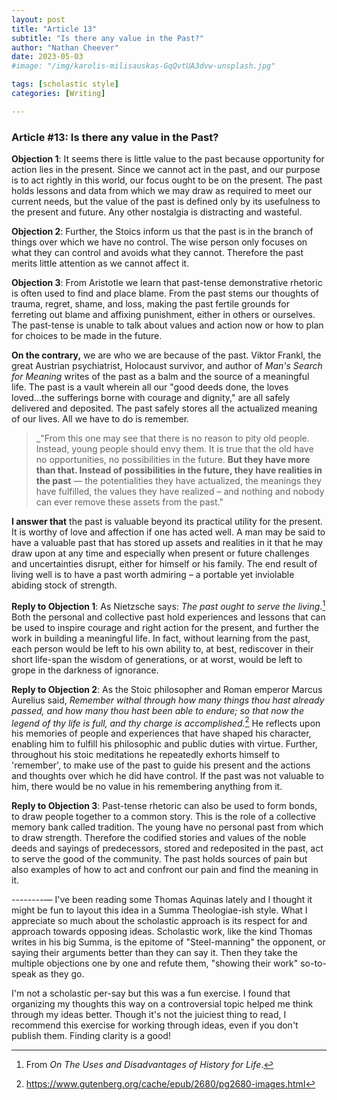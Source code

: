 ```yaml
---
layout: post
title: "Article 13"
subtitle: "Is there any value in the Past?"
author: "Nathan Cheever"
date: 2023-05-03
#image: "/img/karolis-milisauskas-GqQvtUA3dvw-unsplash.jpg"

tags: [scholastic style]
categories: [Writing]

---
```


### Article #13:  Is there any value in the Past?

**Objection 1**:  It seems there is little value to the past because opportunity for action lies in the present. Since we cannot act in the past, and our purpose is to act rightly in this world, our focus ought to be on the present. The past holds lessons and data from which we may draw as required to meet our current needs, but the value of the past is defined only by its usefulness to the present and future. Any other nostalgia is distracting and wasteful.

**Objection 2**:  Further, the Stoics inform us that the past is in the branch of things over which we have no control. The wise person only focuses on what they can control and avoids what they cannot. Therefore the past merits little attention as we cannot affect it.

**Objection 3**:  From Aristotle we learn that past-tense demonstrative rhetoric is often used to find and place blame. From the past stems our thoughts of trauma, regret, shame, and loss, making the past fertile grounds for ferreting out blame and affixing punishment, either in others or ourselves. The past-tense is unable to talk about values and action now or how to plan for choices to be made in the future. 

**On the contrary,** we are who we are because of the past. Viktor Frankl, the great Austrian psychiatrist, Holocaust survivor, and author of _Man's Search for Meaning_ writes of the past as a balm and the source of a meaningful life. The past is a vault wherein all our "good deeds done, the loves loved...the sufferings borne with courage and dignity," are all safely delivered and deposited. The past safely stores all the actualized meaning of our lives. All we have to do is remember.

> _"From this one may see that there is no reason to pity old people. Instead, young people should envy them. It is true that the old have no opportunities, no possibilities in the future. **But they have more than that. Instead of possibilities in the future, they have realities in the past** — the potentialities they have actualized, the meanings they have fulfilled, the values they have realized – and nothing and nobody can ever remove these assets from the past."

**I answer that** the past is valuable beyond its practical utility for the present. It is worthy of love and affection if one has acted well. A man may be said to have a valuable past that has stored up assets and realities in it that he may draw upon at any time and especially when present or future challenges and uncertainties disrupt, either for himself or his family. The end result of living well is to have a past worth admiring – a portable yet inviolable abiding stock of strength.

**Reply to Objection 1**: As Nietzsche says: _The past ought to serve the living_.[^2] Both the personal and collective past hold experiences and lessons that can be used to inspire courage and right action for the present, and further the work in building a meaningful life. In fact, without learning from the past, each person would be left to his own ability to, at best, rediscover in their short life-span the wisdom of generations, or at worst, would be left to grope in the darkness of ignorance.

**Reply to Objection 2**: As the Stoic philosopher and Roman emperor Marcus Aurelius said, _Remember withal through how many things thou hast already passed, and how many thou hast been able to endure; so that now the legend of thy life is full, and thy charge is accomplished._[^1] He reflects upon his memories of people and experiences that have shaped his character, enabling him to fulfill his philosophic and public duties with virtue. Further, throughout his stoic meditations he repeatedly exhorts himself to 'remember', to make use of the past to guide his present and the actions and thoughts over which he did have control. If the past was not valuable to him, there would be no value in his remembering anything from it.

**Reply to Objection 3**: Past-tense rhetoric can also be used to form bonds, to draw people together to a common story. This is the role of a collective memory bank called tradition. The young have no personal past from which to draw strength. Therefore the codified stories and values of the noble deeds and sayings of predecessors, stored and redeposited in the past, act to serve the good of the community. The past holds sources of pain but also examples of how to act and confront our pain and find the meaning in it.

--------—
I've been reading some Thomas Aquinas lately and I thought it might be fun to layout this idea in a Summa Theologiae-ish style. What I appreciate so much about the scholastic approach is its respect for and approach towards opposing ideas. Scholastic work, like the kind Thomas writes in his big Summa, is the epitome of "Steel-manning" the opponent, or saying their arguments better than they can say it. Then they take the multiple objections one by one and refute them, "showing their work" so-to-speak as they go. 

I'm not a scholastic per-say but this was a fun exercise. I found that organizing my thoughts this way on a controversial topic helped me think through my ideas better. Though it's not the juiciest thing to read, I recommend this exercise for working through ideas, even if you don't publish them. Finding clarity is a good!


[^1]: https://www.gutenberg.org/cache/epub/2680/pg2680-images.html
[^2]: From _On The Uses and Disadvantages of History for Life_.
